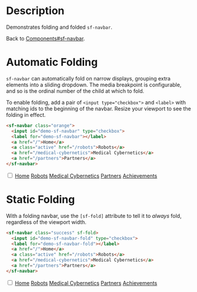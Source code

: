 # Description

Demonstrates folding and folded `sf-navbar`.

Back to [Components#sf-navbar](components/#sf-navbar).

# Automatic Folding

`sf-navbar` can automatically fold on narrow displays, grouping extra elements
into a sliding dropdown. The media breakpoint is configurable, and so is the
ordinal number of the child at which to fold.

To enable folding, add a pair of `<input type="checkbox">` and `<label>` with
matching ids to the beginning of the navbar. Resize your viewport to see the
folding in effect.

```html
<sf-navbar class="orange">
  <input id="demo-sf-navbar" type="checkbox">
  <label for="demo-sf-navbar"></label>
  <a href="/">Home</a>
  <a class="active" href="/robots">Robots</a>
  <a href="/medical-cybernetics">Medical Cybernetics</a>
  <a href="/partners">Partners</a>
</sf-navbar>
```

<div><doc-demo>
  <sf-navbar class="orange">
    <input id="demo-sf-navbar" type="checkbox">
    <label for="demo-sf-navbar"></label>
    <a href="examples/navbar-demo/#home">Home</a>
    <a class="active" href="examples/navbar-demo/#robots">Robots</a>
    <a href="examples/navbar-demo/#medical-cybernetics">Medical Cybernetics</a>
    <a href="examples/navbar-demo/#partners">Partners</a>
    <a href="examples/navbar-demo/#achievements">Achievements</a>
  </sf-navbar>
</doc-demo></div>

# Static Folding

With a folding navbar, use the `[sf-fold]` attribute to tell it to _always_
fold, regardless of the viewport width.

```html
<sf-navbar class="success" sf-fold>
  <input id="demo-sf-navbar-fold" type="checkbox">
  <label for="demo-sf-navbar-fold"></label>
  <a href="/">Home</a>
  <a class="active" href="/robots">Robots</a>
  <a href="/medical-cybernetics">Medical Cybernetics</a>
  <a href="/partners">Partners</a>
</sf-navbar>
```

<div><doc-demo>
  <sf-navbar class="success" sf-fold>
    <input id="demo-sf-navbar-fold" type="checkbox">
    <label for="demo-sf-navbar-fold"></label>
    <a href="examples/navbar-demo/#home">Home</a>
    <a class="active" href="examples/navbar-demo/#robots">Robots</a>
    <a href="examples/navbar-demo/#medical-cybernetics">Medical Cybernetics</a>
    <a href="examples/navbar-demo/#partners">Partners</a>
    <a href="examples/navbar-demo/#achievements">Achievements</a>
  </sf-navbar>
</doc-demo></div>
